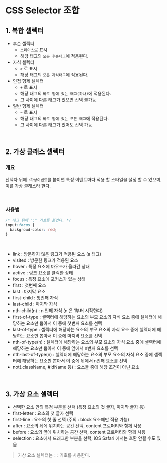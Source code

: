 # CSS Selector 조합

## 1. 복합 셀렉터

- 후손 셀렉터
  - `스페이스`로 표시
  - 해당 태그의 `모든 후손태그`에 적용된다.
- 자식 셀렉터
  - `>` 로 표시
  - 해당 태그의 `모든 자식태그`에 적용된다.
- 인접 형제 셀렉터
  - `+` 로 표시
  - 해당 태그의 `바로 밑에 있는 태그(하나)`에 적용된다.
  - 그 사이에 다른 태그가 있으면 선택 불가능
- 일반 형제 셀렉터
  - `~` 로 표시
  - 해당 태그의 `바로 밑에 있는 모든 태그`에 적용된다.
  - 그 사이에 다른 태그가 있어도 선택 가능

<br />

## 2. 가상 클래스 셀렉터

### 개요

선택자 뒤에 `:가상이벤트`를 붙이면 특정 이벤트마다 적용 할 스타일을 설정 할 수 있으며, 이를 가상 클래스라 한다.

<br />

### 사용법

```css
/* 태그 뒤에 ":" 기호를 붙인다. */
input:focus {
  backgroud-color: red;
}
```

<br />

- link : 방문하지 않은 링그가 적용된 요소 (a 태그)
- visited : 방문한 링크가 적용된 요소
- hover : 특정 요소에 마우스가 올라간 상태
- active : 링크 요소를 클릭한 상태
- focus : 특정 요소에 포커스가 있는 상태
- first : 첫번째 요소
- last : 마지막 요소
- first-child : 첫번째 자식
- last-child : 마지막 자식
- nth-child(n) : n 번째 자식 (n 은 1부터 시작한다)
- first-of-type : 셀렉터에 해당하는 요소의 부모 요소의 자식 요소 중에 셀렉터에 해당하는 요소만 뽑아서 이 중에 첫번째 요소를 선택
- last-of-type : 셀렉터에 해당하는 요소의 부모 요소의 자식 요소 중에 셀렉터에 해당하는 요소만 뽑아서 이 중에 마지막 요소를 선택
- nth-of-type(n) : 셀렉터에 해당하는 요소의 부모 요소의 자식 요소 중에 셀렉터에 해당하는 요소만 뽑아서 이 중에 앞에서 n번째 요소를 선택
- nth-last-of-type(n) : 셀렉터에 해당하는 요소의 부모 요소의 자식 요소 중에 셀렉터에 해당하는 요소만 뽑아서 이 중에 뒤에서 n번째 요소를 선택
- not(.className, #idName 등) : 요소들 중에 해당 조건이 아닌 요소

<br />

## 3. 가상 요소 셀렉터

- 선택한 요소 안의 특정 부분을 선택 (특정 요소의 첫 글자, 마지막 글자 등)
- first-letter : 요소의 첫 글자 선택
- first-line : 요소의 첫 줄 선택 (주의 : block 요소에만 적용 가능)
- after : 요소의 뒤에 위치하는 공간 선택, content 프로퍼티와 함께 사용
- before : 요소의 앞에 위치하는 공간 선택, content 프로퍼티와 함께 사용
- selection : 요소에서 드래그한 부분을 선택, iOS Safari 에서는 호환 안될 수도 있음

> 가상 요소 셀렉터는 `::` 기호를 사용한다.
